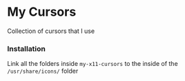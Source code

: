 # My Cursors

Collection of cursors that I use

### Installation

Link all the folders inside `my-x11-cursors` to the inside of the `/usr/share/icons/` folder 
